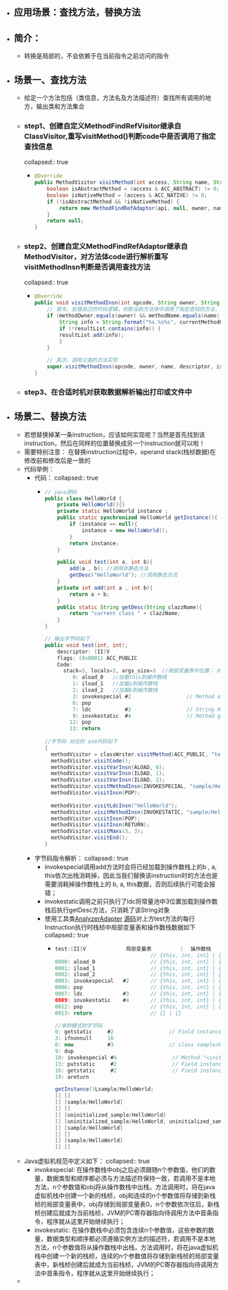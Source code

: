 - ## 应用场景：查找方法，替换方法
- ## 简介：
	- 转换是局部的，不会依赖于在当前指令之前访问的指令
- ## 场景一、查找方法
	- 给定一个方法包括（类信息，方法名及方法描述符）查找所有调用的地方，输出类和方法集合
	- ### step1、创建自定义MethodFindRefVisitor继承自ClassVisitor,重写visitMethod()判断code中是否调用了指定查找信息
	  collapsed:: true
		- ```java
		  @Override
		  public MethodVisitor visitMethod(int access, String name, String descriptor, String signature, String[] exceptions) {
		      boolean isAbstractMethod = (access & ACC_ABSTRACT) != 0;
		      boolean isNativeMethod = (access & ACC_NATIVE) != 0;
		      if (!isAbstractMethod && !isNativeMethod) {
		          return new MethodFindRefAdaptor(api, null, owner, name, descriptor);
		      }
		      return null;
		  }
		  ```
	- ### step2、创建自定义MethodFindRefAdaptor继承自MethodVisitor，对方法体code进行解析重写visitMethodInsn判断是否调用查找方法
	  collapsed:: true
		- ```java
		  @Override
		  public void visitMethodInsn(int opcode, String owner, String name, String descriptor, boolean isInterface) {
		      // 首先，处理自己的代码逻辑，判断当前方法体中调用了指定查找的方法，则存储当前类和方法信息
		      if (methodOwner.equals(owner) && methodName.equals(name) && methodDesc.equals(descriptor)) {
		          String info = String.format("%s.%s%s", currentMethodOwner, currentMethodName, currentMethodDesc);
		          if (!resultList.contains(info)) {
		          resultList.add(info);
		          }
		      }
		  
		      // 其次，调用父类的方法实现
		      super.visitMethodInsn(opcode, owner, name, descriptor, isInterface);
		  }
		  ```
	- ### step3、在合适时机对获取数据解析输出打印或文件中
- ## 场景二、替换方法
	- 若想替换掉某一条instruction，应该如何实现呢？当然是首先找到该instruction，然后在同样的位置替换成另一个instruction就可以啦！
	- 需要特别注意： 在替换instruction过程中，operand stack(栈桢数据)在修改前和修改后是一致的
	- 代码举例：
		- 代码：
		  collapsed:: true
			- ```java
			  // java源码
			  public class HelloWorld {
			      private HelloWorld(){}
			      private static HelloWorld instance ;
			      public static synchronized HelloWorld getInstance(){
			          if (instance == null){
			              instance = new HelloWorld();
			          }
			          return instance;
			      }
			  
			      public void test(int a, int b){
			          add(a , b); //调用非静态方法
			          getDesc("HelloWorld"); //调用静态方法
			      }
			      private int add(int a , int b){
			          return a + b;
			      }
			      public static String getDesc(String clazzName){
			          return "current class " + clazzName;
			      }
			  }
			  
			  // 输出字节码如下
			  public void test(int, int);
			      descriptor: (II)V
			      flags: (0x0001) ACC_PUBLIC
			      Code:
			        stack=3, locals=3, args_size=3  //局部变量表中位置： 0:this； 1:a ; 2:b
			           0: aload_0   //加载this到操作数栈
			           1: iload_1   //加载a到操作数栈
			           2: iload_2   //加载b到操作数栈
			           3: invokespecial #2                  // Method add:(II)I  调用非静态方法add
			           6: pop
			           7: ldc           #3                  // String HelloWorld
			           9: invokestatic  #4                  // Method getDesc:(Ljava/lang/String;)Ljava/lang/String;
			          12: pop
			          13: return
			          
			  //字节码 对应的 asm代码如下
			  {
			    methodVisitor = classWriter.visitMethod(ACC_PUBLIC, "test", "(II)V", null, null);
			    methodVisitor.visitCode();
			    methodVisitor.visitVarInsn(ALOAD, 0);
			    methodVisitor.visitVarInsn(ILOAD, 1);
			    methodVisitor.visitVarInsn(ILOAD, 2);
			    methodVisitor.visitMethodInsn(INVOKESPECIAL, "sample/HelloWorld", "add", "(II)I", false); //调用non-static add方法，上面三个visitVarInsn方法是方法所需参数
			    methodVisitor.visitInsn(POP);
			    
			    methodVisitor.visitLdcInsn("HelloWorld");
			    methodVisitor.visitMethodInsn(INVOKESTATIC, "sample/HelloWorld", "getDesc", "(Ljava/lang/String;)Ljava/lang/String;", false); //调用static getDesc需要一个参数
			    methodVisitor.visitInsn(POP);
			    methodVisitor.visitInsn(RETURN);
			    methodVisitor.visitMaxs(3, 3);
			    methodVisitor.visitEnd();
			  }
			  ```
		- 字节码指令解析：
		  collapsed:: true
			- invokespecial调用add方法时会将已经加载到操作数栈上的b , a, this依次出栈消耗掉，因此当我们替换该instruction时的方法也是需要消耗掉操作数栈上的 b, a, this数据，否则后续执行可能会报错；
			- invokestatic调用之前只执行了ldc将常量池中3位置加载到操作数栈后执行getDesc方法，只消耗了该String对象
			- 使用工具类[AnalyzerAdapter](https://javadoc.io/static/org.ow2.asm/asm-commons/9.3/org/objectweb/asm/commons/AnalyzerAdapter.html) [源码](https://github.com/killme2008/aviatorscript/blob/master/src/main/java/com/googlecode/aviator/asm/commons/AnalyzerAdapter.java)对上方test方法的每行Instruction执行时栈桢中局部变量表和操作数栈数据如下
			  collapsed:: true
				- ```java
				  test:(II)V			 局部变量表         ｜  操作数栈
				                                 // {this, int, int} | {}
				  0000: aload_0                  // {this, int, int} | {this}
				  0001: iload_1                  // {this, int, int} | {this, int}
				  0002: iload_2                  // {this, int, int} | {this, int, int} 
				  0003: invokespecial   #2       // {this, int, int} | {int} //将操作数栈上数据消耗掉后存储返回值
				  0006: pop                      // {this, int, int} | {}
				  0007: ldc             #3       // {this, int, int} | {String}
				  0009: invokestatic    #4       // {this, int, int} | {String} //消耗掉String后存储返回值
				  0012: pop                      // {this, int, int} | {}
				  0013: return                   // {} | {}
				  
				  //单例模式的字节码
				  0: getstatic     #2                  // Field instance:Lsample/HelloWorld;
				  3: ifnonnull     16
				  6: new           #3                  // class sample/HelloWorld
				  9: dup
				  10: invokespecial #4                  // Method "<init>":()V
				  13: putstatic     #2                  // Field instance:Lsample/HelloWorld;
				  16: getstatic     #2                  // Field instance:Lsample/HelloWorld;
				  19: areturn
				  
				  getInstance()Lsample/HelloWorld;
				  [] []
				  [] [sample/HelloWorld]
				  [] []
				  [] [uninitialized_sample/HelloWorld]
				  [] [uninitialized_sample/HelloWorld, uninitialized_sample/HelloWorld]
				  [] [sample/HelloWorld]
				  [] []
				  [] [sample/HelloWorld]
				  [] []
				  ```
	- Java虚拟机规范中定义如下：
	  collapsed:: true
		- invokespecial: 在操作数栈中obj之后必须跟随n个参数值，他们的数量，数据类型和顺序都必须与方法描述符保持一致，若调用不是本地方法，n个参数值和obj将从操作数栈中出栈，方法调用时，将在java虚拟机栈中创建一个新的栈桢，obj和连续的n个参数值将存储到新栈桢的局部变量表中，obj存储到局部变量表0，n个参数依次往后，新栈桢创建后就成为当前栈桢，JVM的PC寄存器指向待调用方法中首条指令，程序就从这里开始继续执行；
		- invokestatic: 在操作数栈中必须包含连续n个参数值，这些参数的数量，数据类型和顺序都必须遵循实例方法的描述符，若调用不是本地方法，n个参数值将从操作数栈中出栈，方法调用时，将在java虚拟机栈中创建一个新的栈桢，连续的n个参数值将存储到新栈桢的局部变量表中，新栈桢创建后就成为当前栈桢，JVM的PC寄存器指向待调用方法中首条指令，程序就从这里开始继续执行；
	-